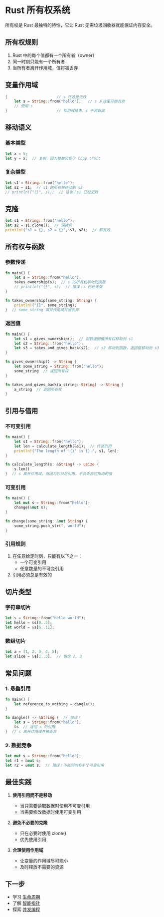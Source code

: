 # Rust 所有权系统

所有权是 Rust 最独特的特性，它让 Rust 无需垃圾回收器就能保证内存安全。

## 所有权规则

1. Rust 中的每个值都有一个所有者（owner）
2. 同一时刻只能有一个所有者
3. 当所有者离开作用域，值将被丢弃

## 变量作用域

```rust
{                      // s 在这里无效
    let s = String::from("hello");   // s 从这里开始有效
    // 使用 s
}                      // 作用域结束，s 不再有效
```

## 移动语义

### 基本类型

```rust
let x = 5;
let y = x;  // 复制，因为整数实现了 Copy trait
```

### 复杂类型

```rust
let s1 = String::from("hello");
let s2 = s1;  // s1 的所有权移动到 s2
// println!("{}", s1);  // 错误！s1 已经无效
```

## 克隆

```rust
let s1 = String::from("hello");
let s2 = s1.clone();  // 深拷贝
println!("s1 = {}, s2 = {}", s1, s2);  // 都有效
```

## 所有权与函数

### 参数传递

```rust
fn main() {
    let s = String::from("hello");
    takes_ownership(s);  // s 的所有权移动到函数
    // println!("{}", s);  // 错误！s 已经无效
}

fn takes_ownership(some_string: String) {
    println!("{}", some_string);
}  // some_string 离开作用域并被丢弃
```

### 返回值

```rust
fn main() {
    let s1 = gives_ownership();  // 函数返回值所有权移动到 s1
    let s2 = String::from("hello");
    let s3 = takes_and_gives_back(s2);  // s2 移动到函数，返回值移动到 s3
}

fn gives_ownership() -> String {
    let some_string = String::from("hello");
    some_string  // 返回所有权
}

fn takes_and_gives_back(a_string: String) -> String {
    a_string  // 返回所有权
}
```

## 引用与借用

### 不可变引用

```rust
fn main() {
    let s1 = String::from("hello");
    let len = calculate_length(&s1);  // 传递引用
    println!("The length of '{}' is {}.", s1, len);
}

fn calculate_length(s: &String) -> usize {
    s.len()
}  // s 离开作用域，但因为它只是引用，不会丢弃它指向的值
```

### 可变引用

```rust
fn main() {
    let mut s = String::from("hello");
    change(&mut s);
}

fn change(some_string: &mut String) {
    some_string.push_str(", world");
}
```

### 引用规则

1. 在任意给定时刻，只能有以下之一：
   - 一个可变引用
   - 任意数量的不可变引用
2. 引用必须总是有效的

## 切片类型

### 字符串切片

```rust
let s = String::from("hello world");
let hello = &s[0..5];
let world = &s[6..11];
```

### 数组切片

```rust
let a = [1, 2, 3, 4, 5];
let slice = &a[1..3];  // 包含 2, 3
```

## 常见问题

### 1. 悬垂引用

```rust
fn main() {
    let reference_to_nothing = dangle();
}

fn dangle() -> &String {  // 错误！
    let s = String::from("hello");
    &s  // 返回 s 的引用
}  // s 离开作用域并被丢弃
```

### 2. 数据竞争

```rust
let mut s = String::from("hello");
let r1 = &mut s;
let r2 = &mut s;  // 错误！不能同时有多个可变引用
```

## 最佳实践

1. **使用引用而不是移动**
   - 当只需要读取数据时使用不可变引用
   - 当需要修改数据时使用可变引用

2. **避免不必要的克隆**
   - 只在必要时使用 clone()
   - 优先使用引用

3. **合理使用作用域**
   - 让变量的作用域尽可能小
   - 及时释放不需要的资源

## 下一步

- 学习 [生命周期](/rust/lifetimes)
- 了解 [智能指针](/rust/smart-pointers)
- 探索 [并发编程](/rust/concurrency) 